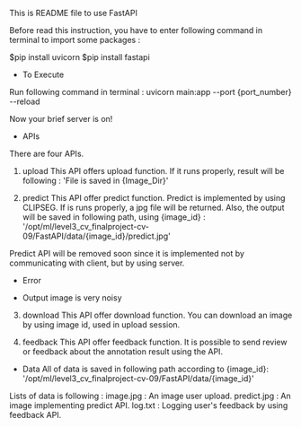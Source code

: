 This is README file to use FastAPI

Before read this instruction, you have to enter following command in terminal to import some packages :

$pip install uvicorn
$pip install fastapi

- To Execute

Run following command in terminal :
uvicorn main:app --port {port_number} --reload

Now your brief server is on!

- APIs

There are four APIs.

1. upload
This API offers upload function.
If it runs properly, result will be following :
'File is saved in {Image_Dir}'

2. predict
This API offer predict function.
Predict is implemented by using CLIPSEG.
If is runs properly, a jpg file will be returned.
Also, the output will be saved in following path, using {image_id} :
'/opt/ml/level3_cv_finalproject-cv-09/FastAPI/data/{image_id}/predict.jpg'

Predict API will be removed soon since it is implemented not by communicating with client, but by using server.

* Error
- Output image is very noisy

3. download
This API offer download function.
You can download an image by using image id, used in upload session.

4. feedback
This API offer feedback function.
It is possible to send review or feedback about the annotation result using the API.

- Data
All of data is saved in following path according to {image_id}:
'/opt/ml/level3_cv_finalproject-cv-09/FastAPI/data/{image_id}'

Lists of data is following :
image.jpg : An image user upload.
predict.jpg : An image implementing predict API.
log.txt : Logging user's feedback by using feedback API.